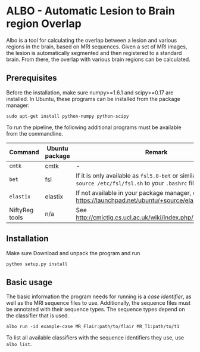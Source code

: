 # ALBO - Automatic Lesion to Brain region Overlap

Albo is a tool for calculating the overlap between a lesion and various regions
in the brain, based on MRI sequences. Given a set of MRI images, the lesion is
automatically segmented and then registered to a standard brain. From there, the
overlap with various brain regions can be calculated.

## Prerequisites
Before the installation, make sure numpy>=1.6.1 and scipy>=0.17 are installed.
In Ubuntu, these programs can be installed from the package manager:
```
sudo apt-get install python-numpy python-scipy
```

To run the pipeline, the following additional programs must be available from the commandline.

Command | Ubuntu package | Remark
--------|----------------|-------
`cmtk`  | cmtk | -
`bet` | fsl | If it is only available as `fsl5.0-bet` or similar, add the line `source /etc/fsl/fsl.sh` to your `.bashrc` file
`elastix` | elastix | If not available in your package manager, download from https://launchpad.net/ubuntu/+source/elastix
NiftyReg tools | n/a | See http://cmictig.cs.ucl.ac.uk/wiki/index.php/NiftyReg_install


## Installation
Make sure
Download and unpack the program and run
```
python setup.py install
```

## Basic usage

The basic information the program needs for running is a *case identifier*, as
well as the MRI sequence files to use. Additionally, the sequence files must be
annotated with their sequence types. The sequence types depend on the classifier
that is used.

```
albo run -id example-case MR_Flair:path/to/flair MR_T1:path/to/t1
```

To list all available classifiers with the sequence identifiers they use, use
`albo list`.
